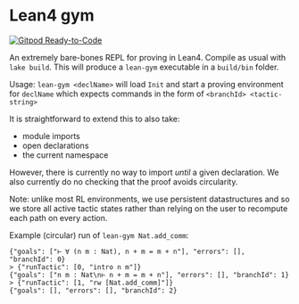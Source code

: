 # Lean4 gym

[![Gitpod Ready-to-Code](https://img.shields.io/badge/Gitpod-ready--to--code-blue?logo=gitpod)](https://gitpod.io/#https://github.com/0art0/lean4-gym)

An extremely bare-bones REPL for proving in Lean4. Compile as usual with `lake build`. This will produce a `lean-gym` executable in a `build/bin` folder.

Usage: `lean-gym <declName>` will load `Init` and start a proving environment for `declName`
which expects commands in the form of `<branchId> <tactic-string>`

It is straightforward to extend this to also take:
- module imports
- open declarations
- the current namespace

However, there is currently no way to import *until* a given declaration.
We also currently do no checking that the proof avoids circularity.

Note: unlike most RL environments, we use persistent datastructures and
so we store all active tactic states rather than relying on the user
to recompute each path on every action.

Example (circular) run of `lean-gym Nat.add_comm`:

```
{"goals": ["⊢ ∀ (n m : Nat), n + m = m + n"], "errors": [], "branchId": 0}
> {"runTactic": [0, "intro n m"]}
{"goals": ["n m : Nat\n⊢ n + m = m + n"], "errors": [], "branchId": 1}
> {"runTactic": [1, "rw [Nat.add_comm]"]}
{"goals": [], "errors": [], "branchId": 2}
```
